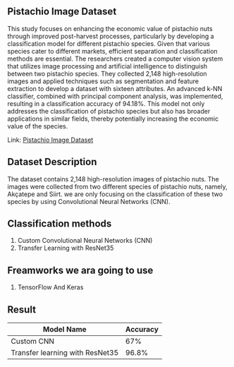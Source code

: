 ## Pistachio Image Dataset

This study focuses on enhancing the economic value of pistachio nuts through improved post-harvest processes, particularly by developing a classification model for different pistachio species. Given that various species cater to different markets, efficient separation and classification methods are essential. The researchers created a computer vision system that utilizes image processing and artificial intelligence to distinguish between two pistachio species. They collected 2,148 high-resolution images and applied techniques such as segmentation and feature extraction to develop a dataset with sixteen attributes. An advanced k-NN classifier, combined with principal component analysis, was implemented, resulting in a classification accuracy of 94.18%. This model not only addresses the classification of pistachio species but also has broader applications in similar fields, thereby potentially increasing the economic value of the species.

Link: [Pistachio Image Dataset](https://www.kaggle.com/datasets/muratkokludataset/pistachio-image-dataset)

## Dataset Description

The dataset contains 2,148 high-resolution images of pistachio nuts. The images were collected from two different species of pistachio nuts, namely, Akçatepe and Siirt. we are only focusing on the classification of these two species by using Convolutional Neural Networks (CNN).

## Classification methods

1.  Custom Convolutional Neural Networks (CNN)
2.  Transfer Learning with ResNet35

## Freamworks we ara going to use

1. TensorFlow And Keras

## Result

| Model Name                      | Accuracy |
| ------------------------------- | -------- |
| Custom CNN                      | 67%      |
| Transfer learning with ResNet35 | 96.8%    |
